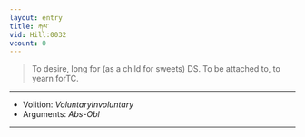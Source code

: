 ```yaml
---
layout: entry
title: རྐམ་
vid: Hill:0032
vcount: 0
---
```

> To desire, long for (as a child for sweets) DS\. To be attached to, to yearn forTC\.

---
* Volition: _VoluntaryInvoluntary_
* Arguments: _Abs-Obl_

---

